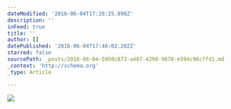 ```yaml
---
dateModified: '2016-06-04T17:28:25.898Z'
description: ''
inFeed: true
title: ''
author: []
datePublished: '2016-06-04T17:46:02.202Z'
starred: false
sourcePath: _posts/2016-06-04-5950c873-a487-4298-9678-e594c96cffd1.md
_context: 'http://schema.org'
_type: Article

---
```

![](https://the-grid-user-content.s3-us-west-2.amazonaws.com/7214a4f5-21ed-40ec-b923-3e8848239a41.jpg)